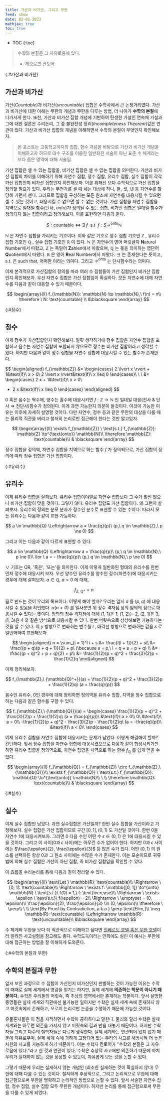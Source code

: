 ```yaml
---
title: 가산과 비가산, 그리고 무한
feed: show
date: 02-02-2023
mathjax: true
toc: true
---
```


* TOC
{:toc}

> 수학의 본질은 그 자유로움에 있다.
> - 게오르크 칸토어


{:#가산과 비가산}
## 가산과 비가산
가산(_Countable_)과 비가산(_uncountable_) 집합은 수학사에서 큰 논쟁거리였다. 가산과 비가산에 대한 이해는 무한의 개념과 무한을 다루는 방법, 더 나아가 **수학의 본질**에 다가서게 한다. 또한, 가산과 비가산 집합 개념에 기반하여 탄생한 가설인 연속체 가설과 그에 대한 결론은 수리논리, 그 중 불완전성 정리(_Incompleteness Theorem_)깊은 연관이 있다. 가산과 비가산 집합의 개념을 이해하면서 수학의 본질이 무엇인지 확인해보자.



> 본 포스트는 고등학교까지의 집합, 함수 개념을 바탕으로 가산과 비가산 개념을 이해하고자 하므로 대수 구조를 이용한 일반화된 서술이 아닌 표준 수 체계라는 보다 좁은 영역에 대해 서술됨.



가산 집합은 셀 수 있는 집합을, 비가산 집합은 셀 수 없는 집합을 의미한다. 가산과 비가산 집합의 차이를 이해하기 위해 자연수 집합, 정수 집합, 유리수 집합, 실수 집합이 각각 가산 집합인지 비가산 집합인지 확인해보자. 이를 위해선 보다 수학적으로 가산 집합을 정의할 필요가 있다. 우리는 무언가를 셀 때 세는 대상에 하나, 둘, 셋, 넷 등 자연수를 할당해 가면서 센다. 그러므로 집합을 구성하는 모든 원소에 자연수를 대응시킬 수 있으면 셀 수 있는 것이고, 대응시킬 수 없으면 셀 수 없는 것이다. 가산 집합을 자연수 집합을 치역으로 일대일 함수(단사, _onto_)가 정의될 수 있는 집합, 비가산 집합은 일대일 함수가 정의되지 않는 집합이라고 정의해보자. 이를 표현하면 다음과 같다.

$$
S: \text{countable}\ \Leftrightarrow \ \exists\ f \ \ \text{s.t}\ \ f:S \to^{\text{onto}} \mathbb{N}
$$

$\mathbb{N}$ 은 자연수 집합을 가리키는 기호이다. 이와 같은 기호로 정수 집합 기호인 $\mathbb{Z}$ , 유리수 집합 기호인 $\mathbb{Q}$ , 실수 집합 기호인 $\mathbb{R}$ 이 있다. $\mathbb{N}$ 은 자연수의 영어 머릿글자 **N**atural Number에서 따왔고, $\mathbb{Z}$ 는 독일어 **Z**ahlen에서 따왔으며, $\mathbb{Q}$ 는 몫을 의미하는 영단어 **Q**uotient에서 따왔다. $\mathbb{R}$ 은 영어 **R**eal Number에서 따왔다. $\exists$ 는 존재한다는 뜻이고, $\text{s.t.}$ 은 such that, 어떠한 이라는 의미다. 그리고 $\to^{\text{onto}}$  는 단사함수라는 의미다.

이제 본격적으로 가산집합의 정의를 따라 여러 수 집합들이 가산 집합인지 비가산 집합인지 확인해보자. 우선 자연수 집합은 가산 집합임이 확실하다. 모든 자연수에 대해 자연수를 다음과 같이 대응할 수 있기 때문이다.


$$
\begin{array}{ll}
f_{\mathbb{N}}: \mathbb{N} \to \mathbb{N},\ f(n) = n\\
\therefore \ N: \text{countable} \\
&\blacksquare
\end{array}
$$

{:#정수}
## 정수
이제 정수가 가산집합인지 확인해보자. 얼핏 생각하기에 정수 집합은 자연수 집합을 포함하고 음수는 자연수 집합에 포함되지 않으므로 정수는 비가산 집합이라고 생각할 수 있다. 하지만 다음과 같이 정수 집합을 자연수 집합에 대응시킬 수 있는 함수가 존재한다.


$$
\begin{aligned}
f_{\mathbb{Z}} &= 
\begin{cases}
2 \lvert x \rvert + 1&\text{if}\ x > 0\\
2 \lvert x \rvert&\text{if}\ x \leq 0
\end{cases}\\
\ \\
&=
\begin{cases}
2 x + 1&\text{if}\ x > 0\\
- 2 x &\text{if}\ x \leq 0
\end{cases}
\end{aligned}
$$

0 혹은 음수는 짝수에, 양수는 홀수에 대응시키면 $f: \mathbb{Z} \to \mathbb{N}$ 인 일대일 대응(전사 & 단사 $\Rightarrow$ 전단사)함수가 정의된다. 이게 과연 가능한지 의문이 들것이다. 이것이 가능한 이유는 이후에 자세히 설명할 것이다. 다만 자연수, 정수 등과 같은 무한의 대상을 다룰 때는 물리적 직관을 버리고 철저히 논리로만 접근해야 한다는 것만 알고있자.


$$
\begin{array}{ll}
\exists f_{\mathbb{Z}} \ \text{s.t.} f_{\mathbb{Z}}: \mathbb{Z} \to^{\text{onto}} \mathbb{N}\\
\therefore \mathbb{Z}: \text{countable}\\
& \blacksquare
\end{array}
$$


정수 집합을 정의역, 자연수 집합을 치역으로 하는 함수 $f$ 가 정의되므로, 가산 집합의 정의에 따라 정수 집합은 가산 집합이다.

{:#유리수}
## 유리수
이제 유리수 집합을 살펴보자. 유리수 집합이야말로 자연수 집합보다 그 수가 훨씬 많으니 비가산 집합이 맞을 것이다. 그렇지 않다. 유리수 집합도 가산 집합이다. 왜 그런지 살펴보자. 유리수의 정의는 분모 분자가 정수인 분수로 표현할 수 있는 수이다. 따라서 모든 유리수는 다음과 같이 표현 가능하다.


$$
a \in \mathbb{Q} \Leftrightarrow a = \frac{q}{p}\ (p,\ q \in \mathbb{Z},\ p \ne 0)
$$

그리고 이는 다음과 같이 다르게 표현할 수 있다.


$$
a \in \mathbb{Q} \Leftrightarrow a = \frac{q}{p}\ (p,\ q \in \mathbb{N},\ p \ne 0)\ \lor \ a = - \frac{q}{p}\ (p,\ q \in \mathbb{N},\ p \ne 0)
$$

$\lor$ 기호는 OR, '혹은', '또는'을 의미한다. 이제 이렇게 일반화된 형태의 유리수를 한번 먼저 정수에 대응시켜 보자. 우선 양수인 유리수를 양수인 정수(자연수)에 대응시키는 경우에 대해 살펴보자. $a \in \mathbb{Q},\ a > 0$ 에 대해,



$$
f_{\mathbb{Z},\ {\mathbb{Q}^+}} = n
$$



꼴로 만드는 것이 우리의 목표이다. 어떻게 해야 할까? 우리는 앞서 $a$ 를 $(p, q)$ 에 대응시킬 수 있음을 확인했다. $a (a > 0)$ 를 일사분면 위 정수 격자점 상의 임의의 점으로 대응시킬 수 있다는 뜻이다. 임의의 정수 격자점에 대해 (1, 1)은 1, (1, 2)는 2, (2, 1)은 3, (1, 3)은 4 와 같은 방식으로 대응시킬 수 있다. 한번 머릿속으로 상상해보면 가능하다는 것을 알 수 있다. 이 $y$ 방향으로 변화하는 변수를 $l$ , 대각선 방향으로 변화하는 값을 $s$ 로 일반화하여 표현해보자.


$$
\begin{aligned}
n = \sum_{i = 1}^l i + s &= \frac{l(l + 1)}{2} + s\\
&= \frac{(p + q)(p + q + 1)}{2} + p\ (\because s = p,\ l = q + s = p + q) \\
&= \frac{(p + q)^2 + p + q}{2} + p\\
&= \frac{1}{2}(p + q)^2 + \frac{3}{2}p + \frac{1}{2}q
\end{aligned}
$$


이제 정리해보자.


$$
f_{\mathbb{Z},\ {\mathbb{Q}^+}}(a) = \frac{1}{2}(p + q)^2 + \frac{3}{2}p + \frac{1}{2}q\ (a = \frac{q}{p})
$$


음수인 유리수, 0인 경우에 대해 정리하면 정의역을 유리수 집합, 치역을 정수 집합으로 하는 다음과 같은 함수를 구할 수 있다.


$$
f_{\mathbb{Z},\ {\mathbb{Q}}}(a) = 
\begin{cases}
\frac{1}{2}(p + q)^2 + \frac{3}{2}p + \frac{1}{2}q\ (a = \frac{q}{p})\ &\text{if}\ a > 0\\
0\ &\text{if}\ a = 0\\
-\frac{1}{2}(p + q)^2 - \frac{3}{2}p - \frac{1}{2}q\ (a = -\frac{q}{p})\ &\text{if}\ a < 0\\
\end{cases}
$$


이제 유리수 집합을 자연수 집합에 대응시키는 문제가 남았다. 어떻게 해결해야 할까? 간단하다. 앞서 정수 집합을 자연수 집합에 대응시켰으므로 다음과 같이 합성시키기만 하면 유리수 집합을 정의역으로, 자연수 집합을 치역으로 하는 함수 $f_{\mathbb{Q}}$ 를 쉽게 얻을 수 있다.


$$
\begin{array}{ll}
f_{\mathbb{Q}} = f_{\mathbb{Z}} \circ f_{\mathbb{Z},\ {\mathbb{Q}}}\\
\exists f_{\mathbb{Q}} \ \text{s.t.} f_{\mathbb{Q}}: \mathbb{Q} \to^{\text{onto}} \mathbb{N}\\
\ \\
\therefore \mathbb{Q}: \text{countable}\\
& \blacksquare
\end{array}
$$

{:#실수}
## 실수
이제 실수 집합만 남았다. 과연 실수집합은 가산일까? 한번 실수 집합을 가산이라고 가정해보자. 실수 집합은 가산 집합이므로 구간 $[0, 1], (0, 1)$ 도 가산일 것이다. 한번 0을 자연수 1에 대응시켜보자. 그러면 0 다음 수인 어떤 수 $\epsilon \in (0, 1)$ 은 1에 대응시킬 수 있을 것이다. 그리고 이 사이(0과 $\epsilon$ 사이)에는 아무런 수가 없어야 한다. 하지만 0과 $\epsilon$ 사이에는 $\frac{\epsilon}{2}, \frac{\epsilon}{3}$ 등 많은 수가 있다. 어떤 $(0,1)$ 의 원소를 선택하든 항상 0과 그 원소 사이에는 수많은 수가 존재한다. 이는 모순이므로 귀류법에 의해 실수 집합은 가산이 아닌 집합, 즉 비가산 집합임을 확인할 수 있다.

이 흐름을 수리논리를 통해 다음과 같이 정리할 수 있다.


$$
\begin{array}{ll}
\text{Let } \mathbb{R}: \text{countable}\\
\Rightarrow \ [0, 1]:  \text{countable}\\
\Rightarrow \ \exists f: \mathbb{[0, 1]} \to^{onto} \mathbb{N} \ \text{s.t.}\ f(0) = 1,\ f: \text{increase}\\
\Rightarrow \ \exists \epsilon \ \text{s.t.}\ f(\epsilon) = 2\\
\Rightarrow \ \emptyset = (0, \epsilon)\\
\frac{\epsilon}{2}, \frac{\epsilon}{3} \in (0, \epsilon)\\
\therefore \ \perp\\
\ \\
\text{By Proof by Contradiction, a.k.a } \perp \text{Elim,}\\
\neg \mathbb{R}: \text{countable} \Leftrightarrow \mathbb{R}: \text{uncountable}\\
&\blacksquare
\end{array}
$$

수 체계와 무한을 보다 더 직관적으로 이해하고 싶다면 [힐베르트 호텔 혹은 무한 호텔](https://www.youtube.com/watch?v=Uj3_KqkI9Zo)이라 알려진 사고실험을 참고해도 좋다. 수학도둑이라는 만화에도 실린 이 예시는 무한에 대해 접근하는 방법을 잘 이해하게 도와준다.


{:#수학의 본질과 무한}
## 수학의 본질과 무한
앞서 보인 과정으로 수 집합이 가산인지 비가산인지 판별하는 것이 가능한 이유는 수학이 때때로 실제 세계에서 영감을 얻기는 하지만, 실제 세계에 **의존하는 학문이 아니기 때문이다.** 수학은 우리들의 머릿속, 즉 추상의 영역에서만 존재하는 학문이다. 앞서 설명한 증명들은 실제 세계의 직관에선 불가능한 일이지만 수학은 실제 세계 속에 존재하지 않고 머릿속에서 존재하고, 오로지 논리로만 논증을 수행하기 때문에 가능한 것이다.

유물론자들은 이 점을 지적하면서 수학이 공허하다고 말한다. 물리와 달리 수학은 실제 세계와는 아무런 의존을 가지지 않고 머릿속의 결과 만을 내놓기 때문이다. 하지만 수학자들 그리고 다수의 철학자들은 다르게 생각한다. 실제 세계와는 연관되어 있지 않기 때문에 자유로우며, 실제 세계 속에 과하게 고정되어 있는 우리의 사고를 해방시켜 더 높은 차원의 사고를 가능하게 하기 때문이다. 이는 수학자 칸토어가 "수학의 본질은 그 자유로움에 있다."라고 한 것과 연관이 있다. 수학은 추상적 사고에만 의존하기 때문에 마치 우리가 실재하지 않는 것을 상상할 수 있듯이, 자유롭게 모든 것을 논할 수 있다.

그렇기 때문에 우리는 실재하지 않는 개념인 (최소한 실재하는 것이 확실하지 않다) 무한에 대해 다룰 수 있는 것이다. 철저하게 추상적으로, 그리고 논리적으로 무한에 대해 접근함으로써 무한을 명확하고 논리적인 방법으로 논할 수 있다. 앞서 서술한 자연수 집합, 정수 집합, 실수 집합 모두 무한한 개념이다. 하지만 논리를 통해 접근함으로써 무한을 다룰 수 있게 되었다. 
